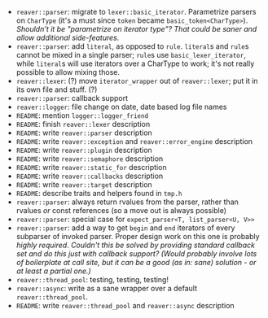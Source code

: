 * `reaver::parser`: migrate to `lexer::basic_iterator`. Parametrize parsers on `CharType` (it's a must since `token`
    became `basic_token<CharType>`).
    *Shouldn't it be "parametrize on iterator type"? That could be saner and allow additional side-features.*
 * `reaver::parser`: add `literal`, as opposed to `rule`. `literal`s and `rule`s cannot be mixed in a single parser;
    `rule`s use `basic_lexer_iterator`, while `literal`s will use iterators over a CharType to work; it's not really possible
    to allow mixing those.
 * `reaver::lexer`: (?) move `iterator_wrapper` out of `reaver::lexer`; put it in its own file and stuff. (?)
 * `reaver::parser`: callback support
 * `reaver::logger`: file change on date, date based log file names
 * `README`: mention `logger::logger_friend`
 * `README`: finish `reaver::lexer` description
 * `README`: write `reaver::parser` description
 * `README`: write `reaver::exception` and `reaver::error_engine` description
 * `README`: write `reaver::plugin` description
 * `README`: write `reaver::semaphore` description
 * `README`: write `reaver::static_for` description
 * `README`: write `reaver::callbacks` description
 * `README`: write `reaver::target` description
 * `README`: describe traits and helpers found in `tmp.h`
 * `reaver::parser`: always return rvalues from the parser, rather than rvalues *or* const references (so a move out is
    always possible)
 * `reaver::parser`: special case for `expect_parser<T, list_parser<U, V>>`
 * `reaver::parser`: add a way to get `begin` and `end` iterators of every subparser of invoked parser. Proper design work
    on this one is probably *highly required*.
    *Couldn't this be solved by providing standard callback set and do this just with callback support? (Would probably involve
    lots of boilerplate at call site, but it can be a good (as in: sane) solution - or at least a partial one.)*
 * `reaver::thread_pool`: testing, testing, testing!
 * `reaver::async`: write as a sane wrapper over a default `reaver::thread_pool`.
 * `README`: write `reaver::thread_pool` and `reaver::async` description

